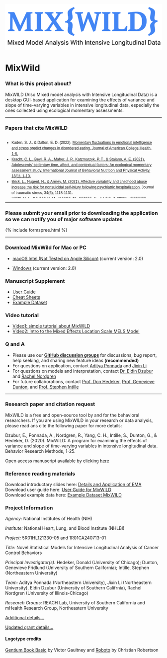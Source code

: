 
![png](/resources/logo/mixwild_logo-06.png)

# MixWild #

### What is this project about? ###
MixWILD (Also Mixed model analysis with Intensive Longitudinal Data) is a desktop GUI-based application for examining the effects of variance and slope of time-varying variables in intensive longitudinal data, especially the ones collected using ecological momentary assessments.
  
---  
  
### Papers that cite MixWILD ###
<div style="height:200px;width:480px;border:none;font:12px/18px sans-serif;overflow:auto;">
    <ul>
      <li>Kaden, S. J., & Dalton, E. D. (2022). <a href="https://ijbnpa.biomedcentral.com/articles/10.1186/s12966-021-01121-y">Momentary fluctuations in emotional intelligence and stress predict changes in disordered eating. Journal of American College Health, 1-8.</li>
      <li>Kracht, C. L., Beyl, R. A., Maher, J. P., Katzmarzyk, P. T., & Staiano, A. E. (2021). <a href="https://ijbnpa.biomedcentral.com/articles/10.1186/s12966-021-01121-y">Adolescents’ sedentary time, affect, and contextual factors: An ecological momentary assessment study. International Journal of Behavioral Nutrition and Physical Activity, 18(1), 1-10.
      </li>
      <li>Brick, L., Nugent, N., & Armey, M. (2021). <a href="https://nam12.safelinks.protection.outlook.com/?url=https%3A%2F%2Fonlinelibrary.wiley.com%2Fdoi%2Fabs%2F10.1002%2Fjts.22739&data=05%7C01%7Cli.jix%40northeastern.edu%7C76eb9c0da50d437aff0508da2d37f008%7Ca8eec281aaa34daeac9b9a398b9215e7%7C0%7C0%7C637872015519761508%7CUnknown%7CTWFpbGZsb3d8eyJWIjoiMC4wLjAwMDAiLCJQIjoiV2luMzIiLCJBTiI6Ik1haWwiLCJXVCI6Mn0%3D%7C3000%7C%7C%7C&sdata=xmeb6i%2Bd%2FjB23lG1xLfIGGLeEu5bSVxIbTg7gBt0vuE%3D&reserved=0">Affective variability and childhood abuse increase the risk for nonsuicidal self‐injury following psychiatric hospitalization</a>. Journal of traumatic stress, 34(6), 1118-1131.</li>
      <li>Smith, D. L., Kovacevic, M., Montes, M., Pridgen, S., & Held, P. (2022). <a href="https://nam12.safelinks.protection.outlook.com/?url=https%3A%2F%2Fwww.sciencedirect.com%2Fscience%2Farticle%2Fpii%2FS0887618522000330&data=05%7C01%7Cli.jix%40northeastern.edu%7C76eb9c0da50d437aff0508da2d37f008%7Ca8eec281aaa34daeac9b9a398b9215e7%7C0%7C0%7C637872015519917761%7CUnknown%7CTWFpbGZsb3d8eyJWIjoiMC4wLjAwMDAiLCJQIjoiV2luMzIiLCJBTiI6Ik1haWwiLCJXVCI6Mn0%3D%7C3000%7C%7C%7C&sdata=lo0WgNaZn62NSrXcEJSLfkiNU8GoVpjFK3W1kjy4o8g%3D&reserved=0">Improving mental, physical, and social functioning through participation in a 3-week cognitive processing therapy-based intensive PTSD treatment</a>. Journal of Anxiety Disorders, 88, 102560.</li>
      <li>Gandelman, E. M., Miller, S. A., & Back, S. E. (2022). <a href="https://onlinelibrary.wiley.com/doi/abs/10.1002/jts.22786">Imaginal exposure processing during Concurrent Treatment of PTSD and Substance Use Disorders using Prolonged Exposure (COPE) therapy: Examination of linguistic markers of cohesiveness</a>. Journal of traumatic stress.</li>
      <li>Sherwood, S. N. (2022). <a href="https://www.proquest.com/openview/f3352949d032c7661299d1738f22ba07/1?pq-origsite=gscholar&cbl=18750&diss=y">Feasibility and Efficacy of Virtual Darkness in Reducing Intra-Individual Sleep Variability Among Young Adults with Insomnia</a> (Doctoral dissertation, University of Nevada, Las Vegas).</li>
      <li>Dzubur, E., Semborski, S., Redline, B., Hedeker, D., Dunton, G.F., & Henwood, B.F. (in press). Food insecurity and the effects of hunger on variability of stress among young adults who have experienced homelessness. Health Psychology.</li>
    </ul>
</div>
  
---  
  
### Please submit your email prior to downloading the application so we can notify you of major software updates ###
{% include formspree.html %}    
  
  
---
  
### Download MixWild for Mac or PC ###
- [macOS Intel (Not Tested on Apple Silicon)](https://github.com/reach-lab/MixWildGUI/releases/download/v2.0-stable/MixWILD-2.0.dmg) (current version: 2.0)

- [Windows](https://github.com/reach-lab/MixWildGUI/releases/download/v2.0-stable/MixWILD-2.0.exe) (current version: 2.0)

### Manuscript Supplement ###
- [User Guide](/resources/user_guide/MixWILD_UG_All_combine.html)  
- [Cheat Sheets](/resources/cheat_sheets/MixWILD_UG_CS_220124.html)  
- [Example Dataset](/resources/dataset/Mixwild_example_data.csv)  

### Video tutorial
- [Video1: simple tutorial about MixWILD](https://www.youtube.com/watch?v=ZqyCxrMG1R8&feature=emb_logo)
- [Video2: intro to the Mixed Effects Location Scale MELS Model](https://www.youtube.com/watch?v=wCEHuv9t1xw)

### Q and A ###
- Please use our **[GitHub discussion groups](https://github.com/reach-lab/MixWildGUI/discussions)** for discussions, bug report, help seeking, and sharing new feature ideas **(recommended)**
- For questions on application, contact [Aditya Ponnada](mailto:ponnada.a@husky.neu.edu) and [Jixin Li](mailto:li.jix@husky.neu.edu)
- For questions on models and interpretation, contact [Dr. Eldin Dzubur](mailto:dzubur@usc.edu) and [Rachel Nordgren](mailto:rknordgren@gmail.com)
- For future collaborations, contact [Prof. Don Hedeker](mailto:DHedeker@health.bsd.uchicago.edu), [Prof. Genevieve Dunton](mailto:dunton@usc.edu), and [Prof. Stephen Intille](S.Intille@northeastern.edu)
  
---
  
### Research paper and citation request ###
MixWILD is a free and open-source tool by and for the behavioral researchers. If you are using MixWILD in your research or data analysis, please read ans cite the following paper for more details:

Dzubur, E., Ponnada, A., Nordgren, R., Yang, C. H., Intille, S., Dunton, G., & Hedeker, D. (2020). MixWILD: A program for examining the effects of variance and slope of time-varying variables in intensive longitudinal data. Behavior Research Methods, 1-25.

Open access manuscript available by clicking [here](https://link.springer.com/article/10.3758/s13428-019-01322-1?wt_mc=Internal.Event.1.SEM.ArticleAuthorOnlineFirst&utm_source=ArticleAuthorContributingOnlineFirst&utm_medium=email&utm_content=AA_en_06082018&ArticleAuthorContributingOnlineFirst_20200103#citeas) 


### Reference reading materials ###

Download introductary slides here: [Details and Application of EMA](/resources/logo/SBM_Part_1.pdf)
<br/>
Download user guide here: [User Guide for MixWILD](/resources/user_guide/MixWILD_users_guide_with_appendix_AB.pdf)
<br/>
Download example data here: [Example Dataset MixWILD](/resources/dataset/Mixwild_example_data.csv)


### Project Information ###
*Agency:* National Institutes of Health (NIH)

*Institute:* National Heart, Lung, and Blood Institute (NHLBI)

*Project:* 5R01HL121330-05 and 1R01CA240713-01

*Title:* Novel Statistical Models for Intensive Longitudinal Analysis of Cancer Control Behaviors

*Principal Investigator(s):* Hedeker, Donald (University of Chicago); Dunton, Genevieve Fridlund (University of Southern California); Intille, Stephen (Northeastern University)

*Team:* Aditya Ponnada (Northeastern University), Jixin Li (Northeastern University), Eldin Dzubur (University of Southern Califrnia), Rachel Nordgren (University of Illinois-Chicago)

*Research Groups:* REACH Lab, University of Southern California and mHealth Research Group, Northeastern University

[Additional details...](https://projectreporter.nih.gov/project_info_details.cfm?aid=9268804&icde=0)

[Updated grant details...](https://projectreporter.nih.gov/project_info_details.cfm?aid=9803376&icde=47317498)

#### Logotype credits ####
[Gentium Book Basic](https://fonts.google.com/specimen/Gentium+Book+Basic) by Victor Gaultney and 
[Roboto](https://fonts.google.com/specimen/Roboto) by Christian Robertson

